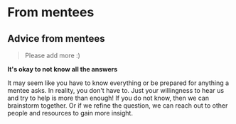 # From mentees

## Advice from mentees

> Please add more :\)

**It's okay to not know all the answers**

It may seem like you have to know everything or be prepared for anything a mentee asks. In reality, you don't have to. Just your willingness to hear us and try to help is more than enough! If you do not know, then we can brainstorm together. Or if we refine the question, we can reach out to other people and resources to gain more insight.

